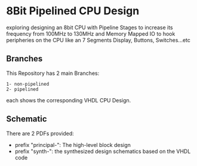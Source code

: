 # 8Bit Pipelined CPU Design
exploring designing an 8bit CPU with Pipeline Stages to increase its frequency from 100MHz to 130MHz and Memory Mapped IO to hook peripheries on the CPU like an 7 Segments Display, Buttons, Switches...etc

## Branches
This Repository has 2 main Branches: 
    
    1- non-pipelined
    2- pipelined

each shows the corresponding VHDL CPU Design. 

## Schematic
There are 2 PDFs provided:

* prefix "principal-": The high-level block design
* prefix "synth-": the synthesized design schematics based on the VHDL code